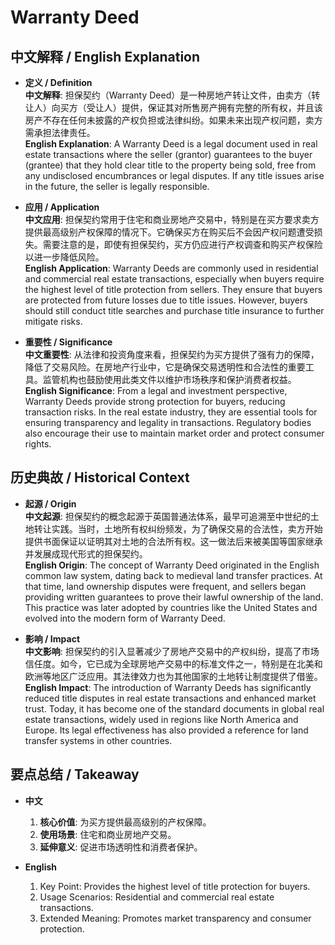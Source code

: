 # Warranty Deed

## 中文解释 / English Explanation

* **定义 / Definition**  
  **中文解释**: 担保契约（Warranty Deed）是一种房地产转让文件，由卖方（转让人）向买方（受让人）提供，保证其对所售房产拥有完整的所有权，并且该房产不存在任何未披露的产权负担或法律纠纷。如果未来出现产权问题，卖方需承担法律责任。  
  **English Explanation**: A Warranty Deed is a legal document used in real estate transactions where the seller (grantor) guarantees to the buyer (grantee) that they hold clear title to the property being sold, free from any undisclosed encumbrances or legal disputes. If any title issues arise in the future, the seller is legally responsible.

* **应用 / Application**  
  **中文应用**: 担保契约常用于住宅和商业房地产交易中，特别是在买方要求卖方提供最高级别产权保障的情况下。它确保买方在购买后不会因产权问题遭受损失。需要注意的是，即使有担保契约，买方仍应进行产权调查和购买产权保险以进一步降低风险。  
  **English Application**: Warranty Deeds are commonly used in residential and commercial real estate transactions, especially when buyers require the highest level of title protection from sellers. They ensure that buyers are protected from future losses due to title issues. However, buyers should still conduct title searches and purchase title insurance to further mitigate risks.

* **重要性 / Significance**  
  **中文重要性**: 从法律和投资角度来看，担保契约为买方提供了强有力的保障，降低了交易风险。在房地产行业中，它是确保交易透明性和合法性的重要工具。监管机构也鼓励使用此类文件以维护市场秩序和保护消费者权益。  
  **English Significance**: From a legal and investment perspective, Warranty Deeds provide strong protection for buyers, reducing transaction risks. In the real estate industry, they are essential tools for ensuring transparency and legality in transactions. Regulatory bodies also encourage their use to maintain market order and protect consumer rights.

## 历史典故 / Historical Context

* **起源 / Origin**  
  **中文起源**: 担保契约的概念起源于英国普通法体系，最早可追溯至中世纪的土地转让实践。当时，土地所有权纠纷频发，为了确保交易的合法性，卖方开始提供书面保证以证明其对土地的合法所有权。这一做法后来被美国等国家继承并发展成现代形式的担保契约。  
  **English Origin**: The concept of Warranty Deed originated in the English common law system, dating back to medieval land transfer practices. At that time, land ownership disputes were frequent, and sellers began providing written guarantees to prove their lawful ownership of the land. This practice was later adopted by countries like the United States and evolved into the modern form of Warranty Deed.

* **影响 / Impact**  
  **中文影响**: 担保契约的引入显著减少了房地产交易中的产权纠纷，提高了市场信任度。如今，它已成为全球房地产交易中的标准文件之一，特别是在北美和欧洲等地区广泛应用。其法律效力也为其他国家的土地转让制度提供了借鉴。  
  **English Impact**: The introduction of Warranty Deeds has significantly reduced title disputes in real estate transactions and enhanced market trust. Today, it has become one of the standard documents in global real estate transactions, widely used in regions like North America and Europe. Its legal effectiveness has also provided a reference for land transfer systems in other countries.

## 要点总结 / Takeaway

* **中文**  
  1. **核心价值**: 为买方提供最高级别的产权保障。
  2. **使用场景**: 住宅和商业房地产交易。
  3. **延伸意义**: 促进市场透明性和消费者保护。

* **English**  
  1. Key Point: Provides the highest level of title protection for buyers.
  2. Usage Scenarios: Residential and commercial real estate transactions.
  3. Extended Meaning: Promotes market transparency and consumer protection.
